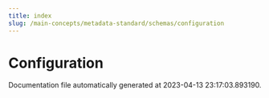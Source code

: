 ```yaml
---
title: index
slug: /main-concepts/metadata-standard/schemas/configuration
---
```


# Configuration

Documentation file automatically generated at 2023-04-13 23:17:03.893190.
